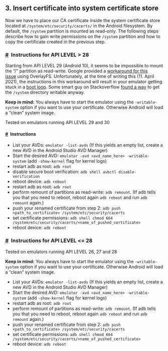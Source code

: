 ## 3. Insert certificate into system certificate store

Now we have to place our CA certificate inside the system certificate store located at `/system/etc/security/cacerts/` in the Android filesystem. By default, the `/system` partition is mounted as read-only. The following steps describe how to gain write permissions on the `/system` partition and how to copy the certificate created in the previous step.

### [#](https://docs.mitmproxy.org/stable/howto-install-system-trusted-ca-android/#instructions-for-api-level--28)  Instructions for API LEVEL > 28

Starting from API LEVEL 29 (Android 10), it seems to be impossible to mount the “/” partition as read-write. Google provided a [workaround for this issue](https://android.googlesource.com/platform/system/core/+/master/fs_mgr/README.overlayfs.md) using OverlayFS. Unfortunately, at the time of writing this (11. April 2021), the instructions in this workaround will result in your emulator getting stuck in a [boot loop](https://issuetracker.google.com/issues/144891973). Some smart guy on Stackoverflow [found a way](https://stackoverflow.com/questions/60867956/android-emulator-sdk-10-api-29-wont-start-after-remount-and-reboot) to get the `/system` directory writable anyway.

**Keep in mind:** You always have to start the emulator using the `-writable-system` option if you want to use your certificate. Otherwise Android will load a “clean” system image.

Tested on emulators running API LEVEL 29 and 30

#### [#](https://docs.mitmproxy.org/stable/howto-install-system-trusted-ca-android/#instructions-1)  Instructions

-   List your AVDs: `emulator -list-avds` (If this yields an empty list, create a new AVD in the Android Studio AVD Manager)
-   Start the desired AVD: `emulator -avd <avd_name_here> -writable-system` (add `-show-kernel` flag for kernel logs)
-   restart adb as root: `adb root`
-   disable secure boot verification: `adb shell avbctl disable-verification`
-   reboot device: `adb reboot`
-   restart adb as root: `adb root`
-   perform remount of partitions as read-write: `adb remount`. (If adb tells you that you need to reboot, reboot again `adb reboot` and run `adb remount` again.)
-   push your renamed certificate from step 2: `adb push <path_to_certificate> /system/etc/security/cacerts`
-   set certificate permissions: `adb shell chmod 664 /system/etc/security/cacerts/<name_of_pushed_certificate>`
-   reboot device: `adb reboot`

### [#](https://docs.mitmproxy.org/stable/howto-install-system-trusted-ca-android/#instructions-for-api-level--28-1)  Instructions for API LEVEL <= 28

Tested on emulators running API LEVEL 26, 27 and 28

**Keep in mind:** You always have to start the emulator using the `-writable-system` option if you want to use your certificate. Otherwise Android will load a “clean” system image.

-   List your AVDs: `emulator -list-avds` (If this yields an empty list, create a new AVD in the Android Studio AVD Manager)
-   Start the desired AVD: `emulator -avd <avd_name_here> -writable-system` (add `-show-kernel` flag for kernel logs)
-   restart adb as root: `adb root`
-   perform remount of partitions as read-write: `adb remount`. (If adb tells you that you need to reboot, reboot again `adb reboot` and run `adb remount` again.)
-   push your renamed certificate from step 2: `adb push <path_to_certificate> /system/etc/security/cacerts`
-   set certificate permissions: `adb shell chmod 664 /system/etc/security/cacerts/<name_of_pushed_certificate>`
-   reboot device: `adb reboot`